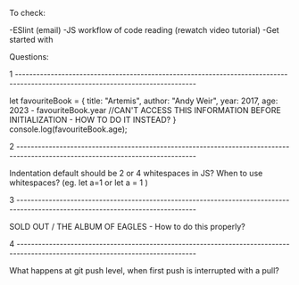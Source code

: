 To check:

-ESlint (email)
-JS workflow of code reading (rewatch video tutorial)
-Get started with 

Questions:

1 --------------------------------------------------------------------------------------------------------------------------------

let favouriteBook = {
    title: "Artemis",
    author: "Andy Weir",
    year: 2017,
    age: 2023 - favouriteBook.year                  //CAN'T ACCESS THIS INFORMATION BEFORE INITIALIZATION - HOW TO DO IT INSTEAD?
}
console.log(favouriteBook.age);

2 --------------------------------------------------------------------------------------------------------------------------------

Indentation default should be 2 or 4 whitespaces in JS?
When to use whitespaces? (eg. let a=1 or let a = 1 )

3 --------------------------------------------------------------------------------------------------------------------------------

SOLD OUT / THE ALBUM OF EAGLES - How to do this properly?

4 --------------------------------------------------------------------------------------------------------------------------------

What happens at git push level, when first push is interrupted with a pull?